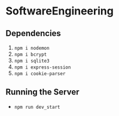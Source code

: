 # SoftwareEngineering

## Dependencies
1. `npm i nodemon`
2. `npm i bcrypt`
3. `npm i sqlite3`
4. `npm i express-session`
5. `npm i cookie-parser`

## Running the Server
- `npm run dev_start`

